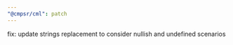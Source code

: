 ```yaml
---
"@cmpsr/cml": patch
---
```


fix: update strings replacement to consider nullish and undefined scenarios
